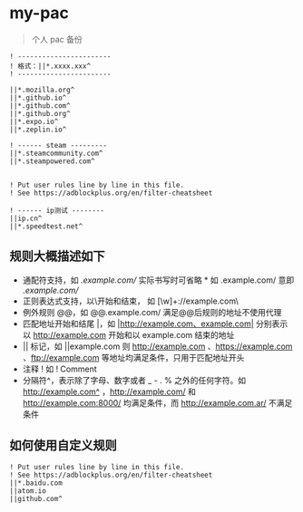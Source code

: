# my-pac

> 个人 pac 备份

```
! -----------------------
! 格式：||*.xxxx.xxx^
! -----------------------

||*.mozilla.org^
||*.github.io^
||*.github.com^
||*.github.org^
||*.expo.io^
||*.zeplin.io^

! ------ steam ---------
||*.steamcommunity.com^
||*.steampowered.com^


! Put user rules line by line in this file.
! See https://adblockplus.org/en/filter-cheatsheet

! ------ ip测试 --------
||ip.cn^
||*.speedtest.net^
```


## 规则大概描述如下

- 通配符支持，如 *.example.com/* 实际书写时可省略 * 如 .example.com/ 意即 *.example.com/*
- 正则表达式支持，以\开始和结束， 如 [\w]+://example.com\
- 例外规则 @@，如 @@.example.com/ 满足@@后规则的地址不使用代理
- 匹配地址开始和结尾 |，如 |http://example.com、example.com| 分别表示以 http://example.com 开始和以 example.com 结束的地址
- || 标记，如 ||example.com 则 http://example.com 、https://example.com 、ftp://example.com 等地址均满足条件，只用于匹配地址开头
- 注释 ! 如 ! Comment
- 分隔符^，表示除了字母、数字或者 _ - . % 之外的任何字符。如 http://example.com^ ，http://example.com/ 和 http://example.com:8000/ 均满足条件，而 http://example.com.ar/ 不满足条件

## 如何使用自定义规则

```
! Put user rules line by line in this file.
! See https://adblockplus.org/en/filter-cheatsheet
||*.baidu.com
||atom.io
||github.com^
```
